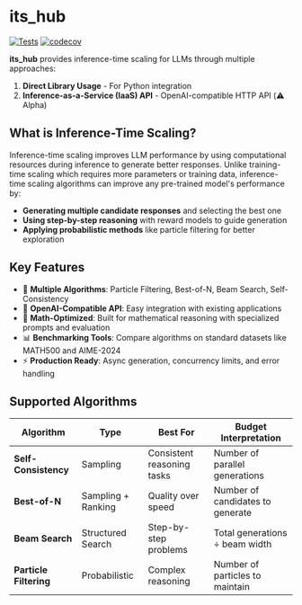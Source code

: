 # its_hub

[![Tests](https://github.com/Red-Hat-AI-Innovation-Team/its_hub/actions/workflows/tests.yml/badge.svg)](https://github.com/Red-Hat-AI-Innovation-Team/its_hub/actions/workflows/tests.yml)
[![codecov](https://codecov.io/gh/Red-Hat-AI-Innovation-Team/its_hub/graph/badge.svg?token=6WD8NB9YPN)](https://codecov.io/gh/Red-Hat-AI-Innovation-Team/its_hub)

**its_hub** provides inference-time scaling for LLMs through multiple approaches:

1. **Direct Library Usage** - For Python integration
2. **Inference-as-a-Service (IaaS) API** - OpenAI-compatible HTTP API (⚠️ Alpha)

## What is Inference-Time Scaling?

Inference-time scaling improves LLM performance by using computational resources during inference to generate better responses. Unlike training-time scaling which requires more parameters or training data, inference-time scaling algorithms can improve any pre-trained model's performance by:

- **Generating multiple candidate responses** and selecting the best one
- **Using step-by-step reasoning** with reward models to guide generation
- **Applying probabilistic methods** like particle filtering for better exploration

## Key Features

- 🔬 **Multiple Algorithms**: Particle Filtering, Best-of-N, Beam Search, Self-Consistency
- 🚀 **OpenAI-Compatible API**: Easy integration with existing applications
- 🧮 **Math-Optimized**: Built for mathematical reasoning with specialized prompts and evaluation
- 📊 **Benchmarking Tools**: Compare algorithms on standard datasets like MATH500 and AIME-2024
- ⚡ **Production Ready**: Async generation, concurrency limits, and error handling

## Supported Algorithms

| Algorithm | Type | Best For | Budget Interpretation |
|-----------|------|----------|----------------------|
| **Self-Consistency** | Sampling | Consistent reasoning tasks | Number of parallel generations |
| **Best-of-N** | Sampling + Ranking | Quality over speed | Number of candidates to generate |
| **Beam Search** | Structured Search | Step-by-step problems | Total generations ÷ beam width |
| **Particle Filtering** | Probabilistic | Complex reasoning | Number of particles to maintain |